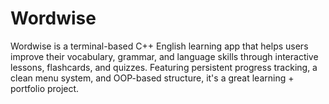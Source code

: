 # Wordwise
Wordwise is a terminal-based C++ English learning app that helps users improve their vocabulary, grammar, and language skills through interactive lessons, flashcards, and quizzes. Featuring persistent progress tracking, a clean menu system, and OOP-based structure, it's a great learning + portfolio project.
